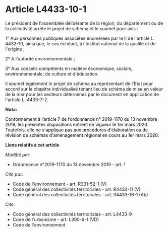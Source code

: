 # Article L4433-10-1

Le président de l'assemblée délibérante de la région, du département ou de la collectivité arrête le projet de schéma et le
soumet pour avis :

1° Aux personnes publiques associées énumérées par le II de l'article L. 4433-10, ainsi que, le cas échéant, à l'Institut
national de la qualité et de l'origine ;

2° A l'autorité environnementale ;

3° Aux conseils compétents en matière économique, sociale, environnementale, de culture et d'éducation.

Il soumet également le projet de schéma au représentant de l'Etat pour accord sur le chapitre individualisé tenant lieu de
schéma de mise en valeur de la mer pour les secteurs déterminés par le document en application de l'article L. 4433-7-2.

**Nota:**

<font color="black">Conformément à l’article 7 de l’ordonnance n° 2019-1170 du 13 novembre 2019, les présentes dispositions
entrent en vigueur le 1er mars 2020. Toutefois, elle ne s'applique pas aux procédures d'élaboration ou de révision de schémas
d'aménagement régional en cours au 1er mars 2020.</font>

**Liens relatifs à cet article**

_Modifié par_:

  - Ordonnance n°2019-1170 du 13 novembre 2019 - art. 1

_Cité par_:

  - Code de l'environnement - art. R331-52-1 (V)
  - Code général des collectivités territoriales - art. R4433-11 (V)
  - Code général des collectivités territoriales - art. R4433-16-1 (Ab)

_Cite_:

  - Code général des collectivités territoriales - art. L4433-9
  - Code de l'urbanisme - art. L300-6-1 (VD)
  - Code de l'environnement
